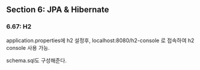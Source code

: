 ## Section 6: JPA & Hibernate
### 6.67: H2
application.properties에 h2 설정후, localhost:8080/h2-console 로 접속하여 h2 console 사용 가능.

schema.sql도 구성해준다.